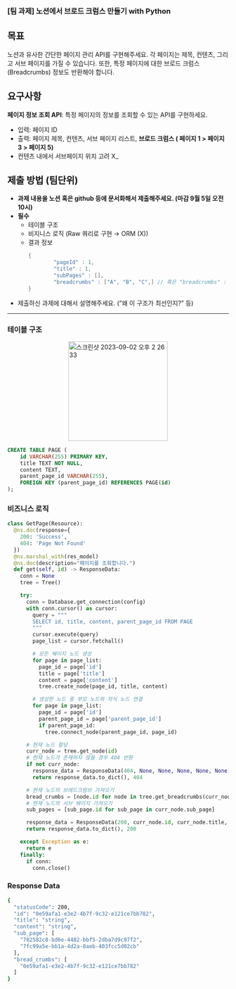 ### [팀 과제] 노션에서 브로드 크럼스 만들기 with Python

## 목표

노션과 유사한 간단한 페이지 관리 API를 구현해주세요. 각 페이지는 제목, 컨텐츠, 그리고 서브 페이지를 가질 수 있습니다. 또한, 특정 페이지에 대한 브로드 크럼스(Breadcrumbs) 정보도 반환해야 합니다.

## 요구사항

**페이지 정보 조회 API**: 특정 페이지의 정보를 조회할 수 있는 API를 구현하세요.

- 입력: 페이지 ID
- 출력: 페이지 제목, 컨텐츠, 서브 페이지 리스트, **브로드 크럼스 ( 페이지 1 > 페이지 3 > 페이지 5)**
- 컨텐츠 내에서 서브페이지 위치 고려 X\_

## 제출 방법 (팀단위)

- **과제 내용을 노션 혹은 github 등에 문서화해서 제출해주세요. (마감 9월 5일 오전 10시)**
- **필수**
  - 테이블 구조
  - 비지니스 로직 (Raw 쿼리로 구현 → ORM (X))
  - 결과 정보
    ```java
    {
    		"pageId" : 1,
    		"title" : 1,
    		"subPages" : [],
    		"breadcrumbs" : ["A", "B", "C",] // 혹은 "breadcrumbs" : "A / B / C"
    }
    ```
- 제출하신 과제에 대해서 설명해주세요. (”왜 이 구조가 최선인지?” 등)

---

### 테이블 구조

<div style="display: flex; justify-content: center;">
  <img width="226" alt="스크린샷 2023-09-02 오후 2 26 33" src="https://github.com/petit-a-petit/bread-crumbs/assets/77400522/9076572e-29fa-4220-aad9-920b9dd488d1">  
</div>

```SQL
CREATE TABLE PAGE (
	id VARCHAR(255) PRIMARY KEY,
	title TEXT NOT NULL,
	content TEXT,
	parent_page_id VARCHAR(255),
	FOREIGN KEY (parent_page_id) REFERENCES PAGE(id)
);
```

### 비즈니스 로직

```python
class GetPage(Resource):
  @ns.doc(response={
    200: 'Success',
    404: 'Page Not Found'
  })
  @ns.marshal_with(res_model)
  @ns.doc(description="페이지를 조회합니다.")
  def get(self, id) -> ResponseData:
    conn = None
    tree = Tree()

    try:
      conn = Database.get_connection(config)
      with conn.cursor() as cursor:
        query = """
        SELECT id, title, content, parent_page_id FROM PAGE
        """
        cursor.execute(query)
        page_list = cursor.fetchall()

        # 모든 페이지 노드 생성
        for page in page_list:
          page_id = page['id']
          title = page['title']
          content = page['content']
          tree.create_node(page_id, title, content)

        # 생성한 노드 중 부모 노드와 자식 노드 연결
        for page in page_list:
          page_id = page['id']
          parent_page_id = page['parent_page_id']
          if parent_page_id:
            tree.connect_node(parent_page_id, page_id)

      # 현재 노드 할당
      curr_node = tree.get_node(id)
      # 현재 노드가 존재하지 않을 경우 404 반환
      if not curr_node:
        response_data = ResponseData(404, None, None, None, None, None)
        return response_data.to_dict(), 404

      # 현재 노드의 브레드크럼브 가져오기
      bread_crumbs = [node.id for node in tree.get_breadcrumbs(curr_node)]
      # 현재 노드의 서브 페이지 가져오기
      sub_pages = [sub_page.id for sub_page in curr_node.sub_page]

      response_data = ResponseData(200, curr_node.id, curr_node.title, curr_node.content, sub_pages, bread_crumbs)
      return response_data.to_dict(), 200

    except Exception as e:
      return e
    finally:
      if conn:
        conn.close()
```

### Response Data

```bash
{
  "statusCode": 200,
  "id": "0e59afa1-e3e2-4b7f-9c32-e121ce7bb782",
  "title": "string",
  "content": "string",
  "sub_page": [
    "782582c8-bd6e-4482-bbf5-2dba7d9c97f2",
    "7fc99a5e-bb1a-4d2a-8aeb-403fcc5d02cb"
  ],
  "bread_crumbs": [
    "0e59afa1-e3e2-4b7f-9c32-e121ce7bb782"
  ]
}
```
